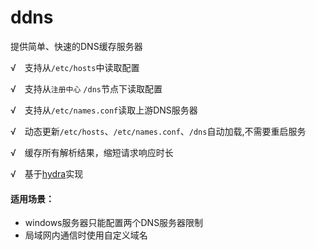 # ddns
提供简单、快速的DNS缓存服务器


√　支持从`/etc/hosts`中读取配置

√　支持从`注册中心` `/dns`节点下读取配置

√　支持从`/etc/names.conf`读取上游DNS服务器

√　动态更新`/etc/hosts`、`/etc/names.conf`、`/dns`自动加载,不需要重启服务

√　缓存所有解析结果，缩短请求响应时长

√　基于[hydra](https://github.com/micro-plat/hydra)实现

#### 适用场景：

* windows服务器只能配置两个DNS服务器限制
* 局域网内通信时使用自定义域名


